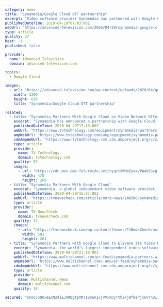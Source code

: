 ```yaml
---
category: news
title: "Synamedia/Google Cloud OTT partnership"
excerpt: "Video software provider Synamedia has partnered with Google Cloud to expand its video network portfolio with new over-the-top (OTT) ‘as a service’ offerings"
publishedDateTime: 2020-04-29T07:03:00Z
webUrl: "https://advanced-television.com/2020/04/29/synamedia-google-cloud-ott-partnership/"
type: article
quality: 37
heat: -1
published: false

provider:
  name: Advanced Television
  domain: advanced-television.com

topics:
  - Google Cloud

images:
  - url: "https://advanced-television.com/wp-content/uploads/2020/04/google-cloud-1200-630.png"
    width: 1200
    height: 630
    title: "Synamedia/Google Cloud OTT partnership"

related:
  - title: "Synamedia Partners With Google Cloud on Video Network Offering"
    excerpt: "Synamedia has announced a partnership with Google Cloud, expanding its video network portfolio with a new over-the-top (OTT) as-a-service offering. The partnership, which enhances service availability and scalability,"
    publishedDateTime: 2020-04-29T17:16:00Z
    webUrl: "https://www.tvtechnology.com/equipment/synamedia-partners-with-google-cloud-on-video-network-offering"
    ampWebUrl: "https://www.tvtechnology.com/amp/equipment/synamedia-partners-with-google-cloud-on-video-network-offering"
    cdnAmpWebUrl: "https://www-tvtechnology-com.cdn.ampproject.org/c/s/www.tvtechnology.com/amp/equipment/synamedia-partners-with-google-cloud-on-video-network-offering"
    type: article
    provider:
      name: TV Technology
      domain: tvtechnology.com
    quality: 57
    images:
      - url: "https://cdn.mos.cms.futurecdn.net/nyqctXWHsEyvxvPW4b5Gxg-1200-80.jpg"
        width: 478
        height: 269
  - title: "Synamedia Partners With Google Cloud"
    excerpt: "Synamedia, a global independent video software provider, today announced that it has partnered with Google Cloud to expand its video network portfolio with new"
    publishedDateTime: 2020-04-29T15:07:00Z
    webUrl: "https://tvnewscheck.com/article/more-news/248308/synamedia-partners-with-google-cloud/"
    type: article
    provider:
      name: TV NewsCheck
      domain: tvnewscheck.com
    quality: 37
    images:
      - url: "https://tvnewscheck.com/wp-content/themes/TvNewsCheck/assets/img/tvn-logo.png"
        width: 581
        height: 201
  - title: "Synamedia Partners with Google Cloud to Elevate its Video Network Portfolio with “as-a-Service” OTT Offerings"
    excerpt: "Synamedia, the world’s largest independent video software provider, today announced that it has partnered with Google Cloud to expand"
    publishedDateTime: 2020-04-29T21:10:00Z
    webUrl: "https://www.multichannel.com/pr-feed/synamedia-partners-with-google-cloud-to-elevate-its-video-network-portfolio-with-as-a-service-ott-offerings"
    ampWebUrl: "https://www.multichannel.com/.amp/pr-feed/synamedia-partners-with-google-cloud-to-elevate-its-video-network-portfolio-with-as-a-service-ott-offerings"
    cdnAmpWebUrl: "https://www-multichannel-com.cdn.ampproject.org/c/s/www.multichannel.com/.amp/pr-feed/synamedia-partners-with-google-cloud-to-elevate-its-video-network-portfolio-with-as-a-service-ott-offerings"
    type: article
    provider:
      name: Multichannel News
      domain: multichannel.com
    quality: 18

secured: "snmcvoQUxeEXNz4iEJRRDgtpVMTI8oGHIxjVVxRDyTthZ+jWfUePjx6V7hDI7BBfeK58+cmMXsF6uo2vSvU/OXW7qKqIVPI8zVNl96xHlloL2RL/62s4KJDeDuuqVczllk27j5PHLX7ZnnK8z8KtA6GB+IVRQWoxnrVOk7enO3aUr5Ay8qdGgkcvtdP1QlcmVURoGMFqr0Uobg5jGxs+ihlTll+AqsDHsyVcyFLtL3ZJBy6U3l/UKSN9OrLX7fFEflWGy1fAYaK4s6mCfsVqlODglroQJ9K6iEujLoKhOb7CKQ5bKy/L0qO7QJ5QCvblwAE+WeP+TIko6AoZG4ZDQKnaJOnr0WGHBaHuZ1n3jSAwR3YtUUDdPfEN+ONsfRtMWihJm7lnMk+0QiEp3nKsnYQgrwX6fHJs84ylS0VwlWj6MPLkfRSlreemSGx3nC8DeEE7M1j0o6RmBewjqb96K9JYTJyG5dEZA/Rsxl/5b1s=;WRbnAaNiOo6Vq3LxBcOqNg=="
---
```


